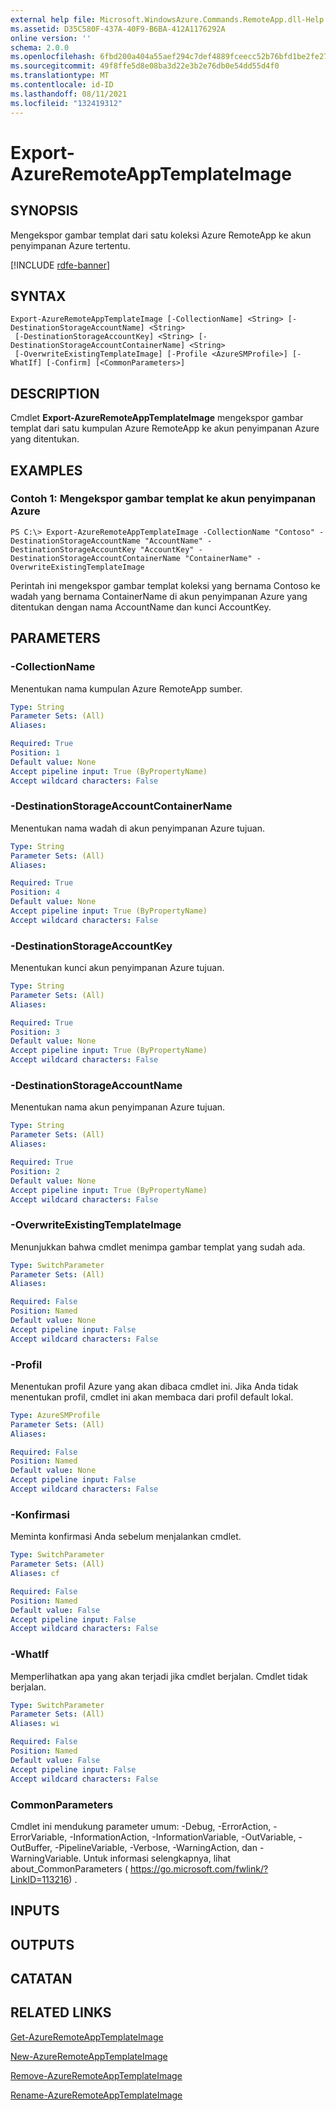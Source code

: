 ```yaml
---
external help file: Microsoft.WindowsAzure.Commands.RemoteApp.dll-Help.xml
ms.assetid: D35C580F-437A-40F9-B6BA-412A1176292A
online version: ''
schema: 2.0.0
ms.openlocfilehash: 6fbd200a404a55aef294c7def4889fceecc52b76bfd1be2fe270faff0a001e0f
ms.sourcegitcommit: 49f8ffe5d8e08ba3d22e3b2e76db0e54dd55d4f0
ms.translationtype: MT
ms.contentlocale: id-ID
ms.lasthandoff: 08/11/2021
ms.locfileid: "132419312"
---
```

# Export-AzureRemoteAppTemplateImage

## SYNOPSIS
Mengekspor gambar templat dari satu koleksi Azure RemoteApp ke akun penyimpanan Azure tertentu.

[!INCLUDE [rdfe-banner](../../includes/rdfe-banner.md)]

## SYNTAX

```
Export-AzureRemoteAppTemplateImage [-CollectionName] <String> [-DestinationStorageAccountName] <String>
 [-DestinationStorageAccountKey] <String> [-DestinationStorageAccountContainerName] <String>
 [-OverwriteExistingTemplateImage] [-Profile <AzureSMProfile>] [-WhatIf] [-Confirm] [<CommonParameters>]
```

## DESCRIPTION
Cmdlet **Export-AzureRemoteAppTemplateImage** mengekspor gambar templat dari satu kumpulan Azure RemoteApp ke akun penyimpanan Azure yang ditentukan.

## EXAMPLES

### Contoh 1: Mengekspor gambar templat ke akun penyimpanan Azure
```
PS C:\> Export-AzureRemoteAppTemplateImage -CollectionName "Contoso" -DestinationStorageAccountName "AccountName" -DestinationStorageAccountKey "AccountKey" -DestinationStorageAccountContainerName "ContainerName" -OverwriteExistingTemplateImage
```

Perintah ini mengekspor gambar templat koleksi yang bernama Contoso ke wadah yang bernama ContainerName di akun penyimpanan Azure yang ditentukan dengan nama AccountName dan kunci AccountKey.

## PARAMETERS

### -CollectionName
Menentukan nama kumpulan Azure RemoteApp sumber.

```yaml
Type: String
Parameter Sets: (All)
Aliases: 

Required: True
Position: 1
Default value: None
Accept pipeline input: True (ByPropertyName)
Accept wildcard characters: False
```

### -DestinationStorageAccountContainerName
Menentukan nama wadah di akun penyimpanan Azure tujuan.

```yaml
Type: String
Parameter Sets: (All)
Aliases: 

Required: True
Position: 4
Default value: None
Accept pipeline input: True (ByPropertyName)
Accept wildcard characters: False
```

### -DestinationStorageAccountKey
Menentukan kunci akun penyimpanan Azure tujuan.

```yaml
Type: String
Parameter Sets: (All)
Aliases: 

Required: True
Position: 3
Default value: None
Accept pipeline input: True (ByPropertyName)
Accept wildcard characters: False
```

### -DestinationStorageAccountName
Menentukan nama akun penyimpanan Azure tujuan.

```yaml
Type: String
Parameter Sets: (All)
Aliases: 

Required: True
Position: 2
Default value: None
Accept pipeline input: True (ByPropertyName)
Accept wildcard characters: False
```

### -OverwriteExistingTemplateImage
Menunjukkan bahwa cmdlet menimpa gambar templat yang sudah ada.

```yaml
Type: SwitchParameter
Parameter Sets: (All)
Aliases: 

Required: False
Position: Named
Default value: None
Accept pipeline input: False
Accept wildcard characters: False
```

### -Profil
Menentukan profil Azure yang akan dibaca cmdlet ini.
Jika Anda tidak menentukan profil, cmdlet ini akan membaca dari profil default lokal.

```yaml
Type: AzureSMProfile
Parameter Sets: (All)
Aliases: 

Required: False
Position: Named
Default value: None
Accept pipeline input: False
Accept wildcard characters: False
```

### -Konfirmasi
Meminta konfirmasi Anda sebelum menjalankan cmdlet.

```yaml
Type: SwitchParameter
Parameter Sets: (All)
Aliases: cf

Required: False
Position: Named
Default value: False
Accept pipeline input: False
Accept wildcard characters: False
```

### -WhatIf
Memperlihatkan apa yang akan terjadi jika cmdlet berjalan.
Cmdlet tidak berjalan.

```yaml
Type: SwitchParameter
Parameter Sets: (All)
Aliases: wi

Required: False
Position: Named
Default value: False
Accept pipeline input: False
Accept wildcard characters: False
```

### CommonParameters
Cmdlet ini mendukung parameter umum: -Debug, -ErrorAction, -ErrorVariable, -InformationAction, -InformationVariable, -OutVariable, -OutBuffer, -PipelineVariable, -Verbose, -WarningAction, dan -WarningVariable. Untuk informasi selengkapnya, lihat about_CommonParameters ( https://go.microsoft.com/fwlink/?LinkID=113216) .

## INPUTS

## OUTPUTS

## CATATAN

## RELATED LINKS

[Get-AzureRemoteAppTemplateImage](./Get-AzureRemoteAppTemplateImage.md)

[New-AzureRemoteAppTemplateImage](./New-AzureRemoteAppTemplateImage.md)

[Remove-AzureRemoteAppTemplateImage](./Remove-AzureRemoteAppTemplateImage.md)

[Rename-AzureRemoteAppTemplateImage](./Rename-AzureRemoteAppTemplateImage.md)


